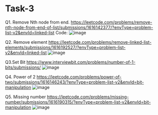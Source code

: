 # Task-3
Q1. Remove Nth node from end.
https://leetcode.com/problems/remove-nth-node-from-end-of-list/submissions/1616142377/?envType=problem-list-v2&envId=linked-list
Code:
![image](https://github.com/user-attachments/assets/4ceeb8df-501d-46c4-9c93-1decac53d92b)

Q2. Remove element
https://leetcode.com/problems/remove-linked-list-elements/submissions/1616192527/?envType=problem-list-v2&envId=linked-list
![image](https://github.com/user-attachments/assets/a06204cb-35fa-4736-8286-8e181c4a18bd)

Q3.Set Bit
https://www.interviewbit.com/problems/number-of-1-bits/submissions/
![image](https://github.com/user-attachments/assets/8ad4bd25-3030-4d96-8a29-709b1dccf3ee)

Q4. Power of 2
https://leetcode.com/problems/power-of-two/submissions/1616146243/?envType=problem-list-v2&envId=bit-manipulation
![image](https://github.com/user-attachments/assets/ff395795-8e41-4829-8e52-b84f213c2e00)

Q5. Missing number
https://leetcode.com/problems/missing-number/submissions/1616190315/?envType=problem-list-v2&envId=bit-manipulation
![image](https://github.com/user-attachments/assets/01f09569-a8de-4f06-9e74-f4c009cc688b)







